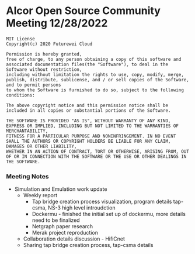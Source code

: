 # Alcor Open Source Community Meeting 12/28/2022 


    MIT License
    Copyright(c) 2020 Futurewei Cloud

    Permission is hereby granted,
    free of charge, to any person obtaining a copy of this software and associated documentation files(the "Software"), to deal in the Software without restriction,
    including without limitation the rights to use, copy, modify, merge, publish, distribute, sublicense, and / or sell copies of the Software, and to permit persons
    to whom the Software is furnished to do so, subject to the following conditions:

    The above copyright notice and this permission notice shall be included in all copies or substantial portions of the Software.

    THE SOFTWARE IS PROVIDED "AS IS", WITHOUT WARRANTY OF ANY KIND, EXPRESS OR IMPLIED, INCLUDING BUT NOT LIMITED TO THE WARRANTIES OF MERCHANTABILITY,
    FITNESS FOR A PARTICULAR PURPOSE AND NONINFRINGEMENT. IN NO EVENT SHALL THE AUTHORS OR COPYRIGHT HOLDERS BE LIABLE FOR ANY CLAIM, DAMAGES OR OTHER LIABILITY,
    WHETHER IN AN ACTION OF CONTRACT, TORT OR OTHERWISE, ARISING FROM, OUT OF OR IN CONNECTION WITH THE SOFTWARE OR THE USE OR OTHER DEALINGS IN THE SOFTWARE.

### Meeting Notes

* Simulation and Emulation work update
    * Weekly report
        * Tap bridge creation process visualization, program details tap-csma, NS-3 high level introudction 
        * Dockermu - finished the initial set up of dockermu, more details need to be finalized 
        * Netgraph paper research
        * Merak project reproduction 
    * Collaboration details discussion - HifiCnet
    * Sharing tap bridge creation process, tap-csma details
